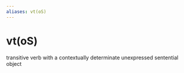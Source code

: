```yaml
---
aliases: vt(oS)
---
```

# vt(oS)

transitive verb with a contextually determinate unexpressed sentential object